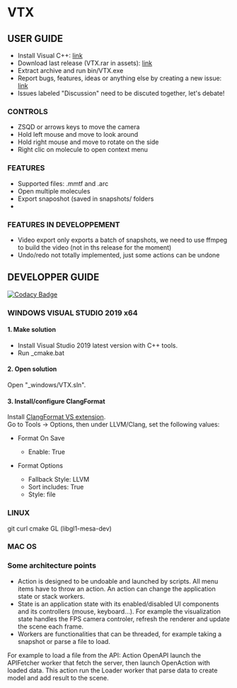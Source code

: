 # VTX

## USER GUIDE

-   Install Visual C++: [link](https://support.microsoft.com/fr-fr/help/2977003/the-latest-supported-visual-c-downloads)
-   Download last release (VTX.rar in assets): [link](https://github.com/sguionni/VTX/releases)
-   Extract archive and run bin/VTX.exe
-   Report bugs, features, ideas or anything else by creating a new issue: [link](https://github.com/sguionni/VTX/issues)
-   Issues labeled "Discussion" need to be discuted together, let's debate!

### CONTROLS

-   ZSQD or arrows keys to move the camera
-   Hold left mouse and move to look around
-   Hold right mouse and move to rotate on the side
-   Right clic on molecule to open context menu

### FEATURES

-   Supported files: .mmtf and .arc 
-   Open multiple molecules
-   Export snaposhot (saved in snapshots/ folders
-   

### FEATURES IN DEVELOPPEMENT

-   Video export only exports a batch of snapshots, we need to use ffmpeg to build the video (not in ths release for the moment)
-   Undo/redo not totally implemented, just some actions can be undone  

## DEVELOPPER GUIDE

[![Codacy Badge](https://api.codacy.com/project/badge/Grade/25aeed2cf0e54f45b39496354738bfc4)](https://www.codacy.com?utm_source=github.com&amp;utm_medium=referral&amp;utm_content=sguionni/VTX&amp;utm_campaign=Badge_Grade)

### WINDOWS VISUAL STUDIO 2019 x64

#### 1. Make solution
-   Install Visual Studio 2019 latest version with C++ tools.  
-   Run _cmake.bat

#### 2. Open solution
Open "_windows/VTX.sln".
#### 3. Install/configure ClangFormat
Install [ClangFormat VS extension](https://marketplace.visualstudio.com/items?itemName=LLVMExtensions.ClangFormat).  
Go to Tools -> Options, then under LLVM/Clang, set the following values:
-   Format On Save
    -   Enable: True

-   Format Options
    -   Fallback Style: LLVM
    -   Sort includes: True
    -   Style: file

### LINUX

git curl cmake GL (libgl1-mesa-dev)

### MAC OS

### Some architecture points
-   Action is designed to be undoable and launched by scripts. All menu items have to throw an action. An action can change the application state or stack workers.
-   State is an application state with its enabled/disabled UI components and its controllers (mouse, keyboard...). For example the visualization state handles the FPS camera controler, refresh the renderer and update the scene each frame.
-   Workers are functionalities that can be threaded, for example taking a snapshot or parse a file to load.

For example to load a file from the API:
Action OpenAPI launch the APIFetcher worker that fetch the server, then launch OpenAction with loaded data. This action run the Loader worker that parse data to create model and add result to the scene.
